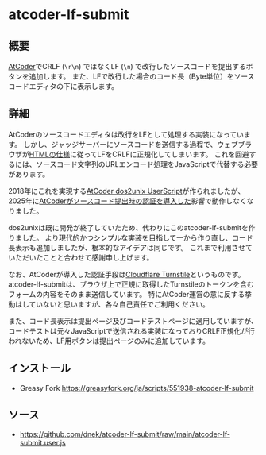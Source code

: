 # atcoder-lf-submit

## 概要
[AtCoder](https://atcoder.jp/)でCRLF (`\r\n`) ではなくLF (`\n`) で改行したソースコードを提出するボタンを追加します。
また、LFで改行した場合のコード長（Byte単位）をソースコードエディタの下に表示します。

## 詳細
AtCoderのソースコードエディタは改行をLFとして処理する実装になっています。
しかし、ジャッジサーバーにソースコードを送信する過程で、ウェブブラウザが[HTMLの仕様](https://html.spec.whatwg.org/multipage/form-control-infrastructure.html#converting-an-entry-list-to-a-list-of-name-value-pairs)に従ってLFをCRLFに正規化してしまいます。
これを回避するには、ソースコード文字列のURLエンコード処理をJavaScriptで代替する必要があります。

2018年にこれを実現する[AtCoder dos2unix UserScript](https://github.com/kmyk/atcoder-dos2unix-userscript)が作られましたが、2025年に[AtCoderがソースコード提出時の認証を導入した](https://atcoder.jp/posts/1456)影響で動作しなくなりました。

dos2unixは既に開発が終了していたため、代わりにこのatcoder-lf-submitを作りました。
より現代的かつシンプルな実装を目指して一から作り直し、コード長表示も追加しましたが、根本的なアイデアは同じです。
これまで利用させていただいたことと合わせて感謝申し上げます。

なお、AtCoderが導入した認証手段は[Cloudflare Turnstile](https://www.cloudflare.com/ja-jp/application-services/products/turnstile/)というものです。
atcoder-lf-submitは、ブラウザ上で正規に取得したTurnstileのトークンを含むフォームの内容をそのまま送信しています。
特にAtCoder運営の意に反する挙動はしていないと思いますが、各々自己責任でご利用ください。

また、コード長表示は提出ページ及びコードテストページに適用していますが、コードテストは元々JavaScriptで送信される実装になっておりCRLF正規化が行われないため、LF用ボタンは提出ページのみに追加しています。

## インストール
- Greasy Fork https://greasyfork.org/ja/scripts/551938-atcoder-lf-submit

## ソース
- https://github.com/dnek/atcoder-lf-submit/raw/main/atcoder-lf-submit.user.js
